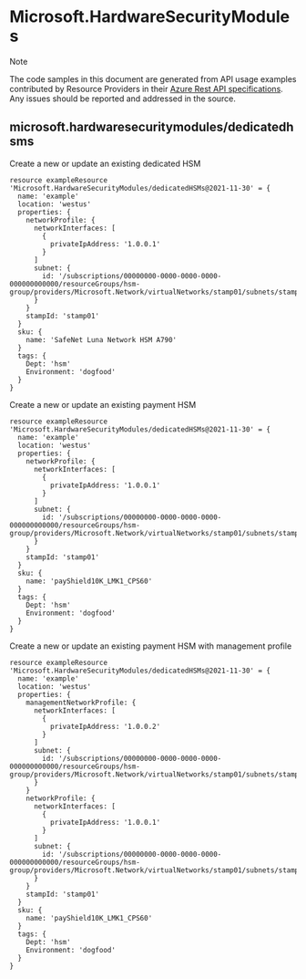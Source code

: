 # Microsoft.HardwareSecurityModules
  
> [!NOTE]
> The code samples in this document are generated from API usage examples contributed by Resource Providers in their [Azure Rest API specifications](https://github.com/Azure/azure-rest-api-specs). Any issues should be reported and addressed in the source.


## microsoft.hardwaresecuritymodules/dedicatedhsms

Create a new or update an existing dedicated HSM
```bicep
resource exampleResource 'Microsoft.HardwareSecurityModules/dedicatedHSMs@2021-11-30' = {
  name: 'example'
  location: 'westus'
  properties: {
    networkProfile: {
      networkInterfaces: [
        {
          privateIpAddress: '1.0.0.1'
        }
      ]
      subnet: {
        id: '/subscriptions/00000000-0000-0000-0000-000000000000/resourceGroups/hsm-group/providers/Microsoft.Network/virtualNetworks/stamp01/subnets/stamp01'
      }
    }
    stampId: 'stamp01'
  }
  sku: {
    name: 'SafeNet Luna Network HSM A790'
  }
  tags: {
    Dept: 'hsm'
    Environment: 'dogfood'
  }
}
```

Create a new or update an existing payment HSM
```bicep
resource exampleResource 'Microsoft.HardwareSecurityModules/dedicatedHSMs@2021-11-30' = {
  name: 'example'
  location: 'westus'
  properties: {
    networkProfile: {
      networkInterfaces: [
        {
          privateIpAddress: '1.0.0.1'
        }
      ]
      subnet: {
        id: '/subscriptions/00000000-0000-0000-0000-000000000000/resourceGroups/hsm-group/providers/Microsoft.Network/virtualNetworks/stamp01/subnets/stamp01'
      }
    }
    stampId: 'stamp01'
  }
  sku: {
    name: 'payShield10K_LMK1_CPS60'
  }
  tags: {
    Dept: 'hsm'
    Environment: 'dogfood'
  }
}
```

Create a new or update an existing payment HSM with management profile
```bicep
resource exampleResource 'Microsoft.HardwareSecurityModules/dedicatedHSMs@2021-11-30' = {
  name: 'example'
  location: 'westus'
  properties: {
    managementNetworkProfile: {
      networkInterfaces: [
        {
          privateIpAddress: '1.0.0.2'
        }
      ]
      subnet: {
        id: '/subscriptions/00000000-0000-0000-0000-000000000000/resourceGroups/hsm-group/providers/Microsoft.Network/virtualNetworks/stamp01/subnets/stamp01'
      }
    }
    networkProfile: {
      networkInterfaces: [
        {
          privateIpAddress: '1.0.0.1'
        }
      ]
      subnet: {
        id: '/subscriptions/00000000-0000-0000-0000-000000000000/resourceGroups/hsm-group/providers/Microsoft.Network/virtualNetworks/stamp01/subnets/stamp01'
      }
    }
    stampId: 'stamp01'
  }
  sku: {
    name: 'payShield10K_LMK1_CPS60'
  }
  tags: {
    Dept: 'hsm'
    Environment: 'dogfood'
  }
}
```
